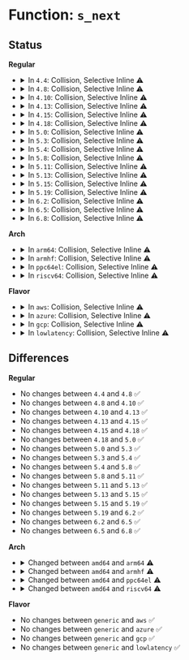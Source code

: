 # Function: <code>s_next</code>

## Status
<b>Regular</b>
<ul>
<li>
<details>
<summary>In <code>4.4</code>: Collision, Selective Inline ⚠️</summary>

```c
void *s_next(struct seq_file *f, void *data, loff_t *pos);
```

**Collision:** Static-Static Collision

**Inline:** Selective

**Transformation:** False

**Instances:**

```
In arch/x86/kernel/cpu/mcheck/mce-severity.c (ffffffff81046d10)
Location: arch/x86/kernel/cpu/mcheck/mce-severity.c:291
Inline: False
```
```
In kernel/kallsyms.c (ffffffff8110b1c0)
Location: kernel/kallsyms.c:508
Inline: False
```
```
In kernel/trace/trace.c (ffffffff8114ff70)
Location: kernel/trace/trace.c:2390
Inline: False
Direct callers:
  - kernel/trace/trace.c:s_start
  - kernel/trace/trace.c:s_start
```
```
In kernel/trace/trace_events.c (ffffffff8115d6d0)
Location: kernel/trace/trace_events.c:900
Inline: True
Inline callers:
  - kernel/trace/trace_events.c:s_start
```
```
In mm/vmalloc.c (ffffffff811cc810)
Location: mm/vmalloc.c:2574
Inline: False
```
**Symbols:**

```
ffffffff81046d10-ffffffff81046d39: s_next (STB_LOCAL)
ffffffff8110b1c0-ffffffff8110b1f1: s_next (STB_LOCAL)
ffffffff8114ff70-ffffffff81150026: s_next (STB_LOCAL)
ffffffff8115d6d0-ffffffff8115d704: s_next (STB_LOCAL)
ffffffff811cc810-ffffffff811cc837: s_next (STB_LOCAL)
```
</details>
</li>
<li>
<details>
<summary>In <code>4.8</code>: Collision, Selective Inline ⚠️</summary>

```c
void *s_next(struct seq_file *f, void *data, loff_t *pos);
```

**Collision:** Static-Static Collision

**Inline:** Selective

**Transformation:** False

**Instances:**

```
In arch/x86/kernel/cpu/mcheck/mce-severity.c (ffffffff81046be0)
Location: arch/x86/kernel/cpu/mcheck/mce-severity.c:339
Inline: False
```
```
In kernel/kallsyms.c (ffffffff81112a10)
Location: kernel/kallsyms.c:532
Inline: False
```
```
In kernel/trace/trace.c (ffffffff81158f50)
Location: kernel/trace/trace.c:2727
Inline: False
Direct callers:
  - kernel/trace/trace.c:s_start
  - kernel/trace/trace.c:s_start
```
```
In kernel/trace/trace_events.c (ffffffff81168625)
Location: kernel/trace/trace_events.c:935
Inline: True
Inline callers:
  - kernel/trace/trace_events.c:s_start
```
```
In mm/vmalloc.c (ffffffff811e9880)
Location: mm/vmalloc.c:2595
Inline: False
```
**Symbols:**

```
ffffffff81046be0-ffffffff81046c0f: s_next (STB_LOCAL)
ffffffff81112a10-ffffffff81112a41: s_next (STB_LOCAL)
ffffffff81158f50-ffffffff81159006: s_next (STB_LOCAL)
ffffffff81168020-ffffffff8116805b: s_next (STB_LOCAL)
ffffffff811e9880-ffffffff811e98a7: s_next (STB_LOCAL)
```
</details>
</li>
<li>
<details>
<summary>In <code>4.10</code>: Collision, Selective Inline ⚠️</summary>

```c
void *s_next(struct seq_file *f, void *data, loff_t *pos);
```

**Collision:** Static-Static Collision

**Inline:** Selective

**Transformation:** False

**Instances:**

```
In arch/x86/kernel/cpu/mcheck/mce-severity.c (ffffffff81048780)
Location: arch/x86/kernel/cpu/mcheck/mce-severity.c:339
Inline: False
```
```
In kernel/kallsyms.c (ffffffff8111a130)
Location: kernel/kallsyms.c:532
Inline: False
```
```
In kernel/trace/trace.c (ffffffff81163780)
Location: kernel/trace/trace.c:2951
Inline: False
Direct callers:
  - kernel/trace/trace.c:s_start
  - kernel/trace/trace.c:s_start
```
```
In kernel/trace/trace_events.c (ffffffff811739d2)
Location: kernel/trace/trace_events.c:904
Inline: True
Inline callers:
  - kernel/trace/trace_events.c:s_start
```
```
In mm/vmalloc.c (ffffffff811fafd0)
Location: mm/vmalloc.c:2596
Inline: False
```
**Symbols:**

```
ffffffff81048780-ffffffff810487af: s_next (STB_LOCAL)
ffffffff8111a130-ffffffff8111a15e: s_next (STB_LOCAL)
ffffffff81163780-ffffffff81163833: s_next (STB_LOCAL)
ffffffff81173470-ffffffff811734a8: s_next (STB_LOCAL)
ffffffff811fafd0-ffffffff811fafea: s_next (STB_LOCAL)
```
</details>
</li>
<li>
<details>
<summary>In <code>4.13</code>: Collision, Selective Inline ⚠️</summary>

```c
void *s_next(struct seq_file *f, void *data, loff_t *pos);
```

**Collision:** Static-Static Collision

**Inline:** Selective

**Transformation:** False

**Instances:**

```
In arch/x86/kernel/cpu/mcheck/mce-severity.c (ffffffff81048120)
Location: arch/x86/kernel/cpu/mcheck/mce-severity.c:339
Inline: False
```
```
In kernel/kallsyms.c (ffffffff8111bc40)
Location: kernel/kallsyms.c:563
Inline: False
```
```
In kernel/trace/trace.c (ffffffff81166b90)
Location: kernel/trace/trace.c:3163
Inline: False
Direct callers:
  - kernel/trace/trace.c:s_start
  - kernel/trace/trace.c:s_start
```
```
In kernel/trace/trace_events.c (ffffffff81176661)
Location: kernel/trace/trace_events.c:944
Inline: True
Inline callers:
  - kernel/trace/trace_events.c:s_start
```
```
In mm/vmalloc.c (ffffffff81205cf0)
Location: mm/vmalloc.c:2666
Inline: False
```
**Symbols:**

```
ffffffff81048120-ffffffff81048149: s_next (STB_LOCAL)
ffffffff8111bc40-ffffffff8111bc6e: s_next (STB_LOCAL)
ffffffff81166b90-ffffffff81166c00: s_next (STB_LOCAL)
ffffffff81176210-ffffffff81176241: s_next (STB_LOCAL)
ffffffff81205cf0-ffffffff81205d0a: s_next (STB_LOCAL)
```
</details>
</li>
<li>
<details>
<summary>In <code>4.15</code>: Collision, Selective Inline ⚠️</summary>

```c
void *s_next(struct seq_file *f, void *data, loff_t *pos);
```

**Collision:** Static-Static Collision

**Inline:** Selective

**Transformation:** False

**Instances:**

```
In arch/x86/kernel/cpu/mcheck/mce-severity.c (ffffffff8104bb80)
Location: arch/x86/kernel/cpu/mcheck/mce-severity.c:338
Inline: False
```
```
In kernel/kallsyms.c (ffffffff81127260)
Location: kernel/kallsyms.c:595
Inline: False
```
```
In kernel/trace/trace.c (ffffffff81173b20)
Location: kernel/trace/trace.c:3172
Inline: False
Direct callers:
  - kernel/trace/trace.c:s_start
  - kernel/trace/trace.c:s_start
```
```
In kernel/trace/trace_events.c (ffffffff81183e21)
Location: kernel/trace/trace_events.c:944
Inline: True
Inline callers:
  - kernel/trace/trace_events.c:s_start
```
```
In mm/vmalloc.c (ffffffff8121ea10)
Location: mm/vmalloc.c:2658
Inline: False
```
**Symbols:**

```
ffffffff8104bb80-ffffffff8104bba9: s_next (STB_LOCAL)
ffffffff81127260-ffffffff8112728e: s_next (STB_LOCAL)
ffffffff81173b20-ffffffff81173b90: s_next (STB_LOCAL)
ffffffff811839a0-ffffffff811839d1: s_next (STB_LOCAL)
ffffffff8121ea10-ffffffff8121ea2a: s_next (STB_LOCAL)
```
</details>
</li>
<li>
<details>
<summary>In <code>4.18</code>: Collision, Selective Inline ⚠️</summary>

```c
void *s_next(struct seq_file *f, void *data, loff_t *pos);
```

**Collision:** Static-Static Collision

**Inline:** Selective

**Transformation:** False

**Instances:**

```
In arch/x86/kernel/cpu/mcheck/mce-severity.c (ffffffff8104e870)
Location: arch/x86/kernel/cpu/mcheck/mce-severity.c:351
Inline: False
```
```
In kernel/kallsyms.c (ffffffff81135130)
Location: kernel/kallsyms.c:549
Inline: False
```
```
In kernel/trace/trace.c (ffffffff81182b10)
Location: kernel/trace/trace.c:3178
Inline: False
Direct callers:
  - kernel/trace/trace.c:s_start
  - kernel/trace/trace.c:s_start
```
```
In kernel/trace/trace_events.c (ffffffff81192f61)
Location: kernel/trace/trace_events.c:942
Inline: True
Inline callers:
  - kernel/trace/trace_events.c:s_start
```
```
In mm/vmalloc.c (ffffffff812406e0)
Location: mm/vmalloc.c:2645
Inline: False
```
**Symbols:**

```
ffffffff8104e870-ffffffff8104e899: s_next (STB_LOCAL)
ffffffff81135130-ffffffff81135161: s_next (STB_LOCAL)
ffffffff81182b10-ffffffff81182b85: s_next (STB_LOCAL)
ffffffff81192b10-ffffffff81192b41: s_next (STB_LOCAL)
ffffffff812406e0-ffffffff812406fa: s_next (STB_LOCAL)
```
</details>
</li>
<li>
<details>
<summary>In <code>5.0</code>: Collision, Selective Inline ⚠️</summary>

```c
void *s_next(struct seq_file *f, void *data, loff_t *pos);
```

**Collision:** Static-Static Collision

**Inline:** Selective

**Transformation:** False

**Instances:**

```
In arch/x86/kernel/cpu/mce/severity.c (ffffffff8104bf40)
Location: arch/x86/kernel/cpu/mce/severity.c:352
Inline: False
```
```
In kernel/kallsyms.c (ffffffff81140d70)
Location: kernel/kallsyms.c:572
Inline: False
```
```
In kernel/trace/trace.c (ffffffff81190470)
Location: kernel/trace/trace.c:3180
Inline: False
Direct callers:
  - kernel/trace/trace.c:s_start
  - kernel/trace/trace.c:s_start
```
```
In kernel/trace/trace_events.c (ffffffff811a10d1)
Location: kernel/trace/trace_events.c:943
Inline: True
Inline callers:
  - kernel/trace/trace_events.c:s_start
```
```
In mm/vmalloc.c (ffffffff81254fd0)
Location: mm/vmalloc.c:2647
Inline: False
```
**Symbols:**

```
ffffffff8104bf40-ffffffff8104bf69: s_next (STB_LOCAL)
ffffffff81140d70-ffffffff81140da1: s_next (STB_LOCAL)
ffffffff81190470-ffffffff811904e5: s_next (STB_LOCAL)
ffffffff811a0c80-ffffffff811a0cb1: s_next (STB_LOCAL)
ffffffff81254fd0-ffffffff81254fea: s_next (STB_LOCAL)
```
</details>
</li>
<li>
<details>
<summary>In <code>5.3</code>: Collision, Selective Inline ⚠️</summary>

```c
void *s_next(struct seq_file *f, void *data, loff_t *pos);
```

**Collision:** Static-Static Collision

**Inline:** Selective

**Transformation:** False

**Instances:**

```
In arch/x86/kernel/cpu/mce/severity.c (ffffffff8104ee40)
Location: arch/x86/kernel/cpu/mce/severity.c:353
Inline: False
```
```
In kernel/kallsyms.c (ffffffff8114c170)
Location: kernel/kallsyms.c:575
Inline: False
```
```
In kernel/trace/trace.c (ffffffff8119dd70)
Location: kernel/trace/trace.c:3355
Inline: False
Direct callers:
  - kernel/trace/trace.c:s_start
  - kernel/trace/trace.c:s_start
```
```
In kernel/trace/trace_events.c (ffffffff811af051)
Location: kernel/trace/trace_events.c:936
Inline: True
Inline callers:
  - kernel/trace/trace_events.c:s_start
```
```
In mm/vmalloc.c (ffffffff81267130)
Location: mm/vmalloc.c:3420
Inline: False
```
**Symbols:**

```
ffffffff8104ee40-ffffffff8104ee6f: s_next (STB_LOCAL)
ffffffff8114c170-ffffffff8114c1a3: s_next (STB_LOCAL)
ffffffff8119dd70-ffffffff8119dde6: s_next (STB_LOCAL)
ffffffff811aeb10-ffffffff811aeb3e: s_next (STB_LOCAL)
ffffffff81267130-ffffffff8126714a: s_next (STB_LOCAL)
```
</details>
</li>
<li>
<details>
<summary>In <code>5.4</code>: Collision, Selective Inline ⚠️</summary>

```c
void *s_next(struct seq_file *f, void *data, loff_t *pos);
```

**Collision:** Static-Static Collision

**Inline:** Selective

**Transformation:** False

**Instances:**

```
In arch/x86/kernel/cpu/mce/severity.c (ffffffff8104f7c0)
Location: arch/x86/kernel/cpu/mce/severity.c:353
Inline: False
```
```
In kernel/kallsyms.c (ffffffff81157e40)
Location: kernel/kallsyms.c:575
Inline: False
```
```
In kernel/trace/trace.c (ffffffff811a9740)
Location: kernel/trace/trace.c:3381
Inline: False
Direct callers:
  - kernel/trace/trace.c:s_start
  - kernel/trace/trace.c:s_start
```
```
In kernel/trace/trace_events.c (ffffffff811baab1)
Location: kernel/trace/trace_events.c:937
Inline: True
Inline callers:
  - kernel/trace/trace_events.c:s_start
```
```
In mm/vmalloc.c (ffffffff81275d20)
Location: mm/vmalloc.c:3431
Inline: False
```
**Symbols:**

```
ffffffff8104f7c0-ffffffff8104f7ef: s_next (STB_LOCAL)
ffffffff81157e40-ffffffff81157e73: s_next (STB_LOCAL)
ffffffff811a9740-ffffffff811a97b6: s_next (STB_LOCAL)
ffffffff811ba240-ffffffff811ba26e: s_next (STB_LOCAL)
ffffffff81275d20-ffffffff81275d3a: s_next (STB_LOCAL)
```
</details>
</li>
<li>
<details>
<summary>In <code>5.8</code>: Collision, Selective Inline ⚠️</summary>

```c
void *s_next(struct seq_file *f, void *data, loff_t *pos);
```

**Collision:** Static-Static Collision

**Inline:** Selective

**Transformation:** False

**Instances:**

```
In arch/x86/kernel/cpu/mce/severity.c (ffffffff81053cb0)
Location: arch/x86/kernel/cpu/mce/severity.c:357
Inline: False
```
```
In kernel/kallsyms.c (ffffffff81168a60)
Location: kernel/kallsyms.c:574
Inline: False
```
```
In kernel/trace/trace.c (ffffffff811c1c70)
Location: kernel/trace/trace.c:3546
Inline: False
Direct callers:
  - kernel/trace/trace.c:s_start
  - kernel/trace/trace.c:s_start
```
```
In kernel/trace/trace_events.c (ffffffff811d33d1)
Location: kernel/trace/trace_events.c:1011
Inline: True
Inline callers:
  - kernel/trace/trace_events.c:s_start
```
```
In mm/vmalloc.c (ffffffff812a7070)
Location: mm/vmalloc.c:3478
Inline: False
```
**Symbols:**

```
ffffffff81053cb0-ffffffff81053ce2: s_next (STB_LOCAL)
ffffffff81168a60-ffffffff81168a95: s_next (STB_LOCAL)
ffffffff811c1c70-ffffffff811c1ce6: s_next (STB_LOCAL)
ffffffff811d30d0-ffffffff811d30fe: s_next (STB_LOCAL)
ffffffff812a7070-ffffffff812a708a: s_next (STB_LOCAL)
```
</details>
</li>
<li>
<details>
<summary>In <code>5.11</code>: Collision, Selective Inline ⚠️</summary>

```c
void *s_next(struct seq_file *f, void *data, loff_t *pos);
```

**Collision:** Static-Static Collision

**Inline:** Selective

**Transformation:** False

**Instances:**

```
In arch/x86/kernel/cpu/mce/severity.c (ffffffff81052a20)
Location: arch/x86/kernel/cpu/mce/severity.c:433
Inline: False
```
```
In kernel/kallsyms.c (ffffffff811650e0)
Location: kernel/kallsyms.c:608
Inline: False
```
```
In kernel/trace/trace.c (ffffffff811bf880)
Location: kernel/trace/trace.c:3614
Inline: False
Direct callers:
  - kernel/trace/trace.c:s_start
  - kernel/trace/trace.c:s_start
```
```
In kernel/trace/trace_events.c (ffffffff811d0521)
Location: kernel/trace/trace_events.c:1012
Inline: True
Inline callers:
  - kernel/trace/trace_events.c:s_start
```
```
In mm/vmalloc.c (ffffffff812b22e0)
Location: mm/vmalloc.c:3466
Inline: False
```
**Symbols:**

```
ffffffff81052a20-ffffffff81052a4b: s_next (STB_LOCAL)
ffffffff811650e0-ffffffff81165115: s_next (STB_LOCAL)
ffffffff811bf880-ffffffff811bf8f6: s_next (STB_LOCAL)
ffffffff811d0220-ffffffff811d024e: s_next (STB_LOCAL)
ffffffff812b22e0-ffffffff812b22fa: s_next (STB_LOCAL)
```
</details>
</li>
<li>
<details>
<summary>In <code>5.13</code>: Collision, Selective Inline ⚠️</summary>

```c
void *s_next(struct seq_file *f, void *data, loff_t *pos);
```

**Collision:** Static-Static Collision

**Inline:** Selective

**Transformation:** False

**Instances:**

```
In arch/x86/kernel/cpu/mce/severity.c (ffffffff81054340)
Location: arch/x86/kernel/cpu/mce/severity.c:429
Inline: False
```
```
In kernel/kallsyms.c (ffffffff81165eb0)
Location: kernel/kallsyms.c:659
Inline: False
```
```
In kernel/trace/trace.c (ffffffff811c0560)
Location: kernel/trace/trace.c:3947
Inline: False
Direct callers:
  - kernel/trace/trace.c:s_start
  - kernel/trace/trace.c:s_start
```
```
In kernel/trace/trace_events.c (ffffffff811d16d1)
Location: kernel/trace/trace_events.c:1219
Inline: True
Inline callers:
  - kernel/trace/trace_events.c:s_start
```
```
In mm/vmalloc.c (ffffffff812b79d0)
Location: mm/vmalloc.c:3733
Inline: False
```
**Symbols:**

```
ffffffff81054340-ffffffff8105436b: s_next (STB_LOCAL)
ffffffff81165eb0-ffffffff81165ee5: s_next (STB_LOCAL)
ffffffff811c0560-ffffffff811c05d6: s_next (STB_LOCAL)
ffffffff811d14d0-ffffffff811d14fe: s_next (STB_LOCAL)
ffffffff812b79d0-ffffffff812b79ea: s_next (STB_LOCAL)
```
</details>
</li>
<li>
<details>
<summary>In <code>5.15</code>: Collision, Selective Inline ⚠️</summary>

```c
void *s_next(struct seq_file *f, void *data, loff_t *pos);
```

**Collision:** Static-Static Collision

**Inline:** Selective

**Transformation:** False

**Instances:**

```
In arch/x86/kernel/cpu/mce/severity.c (ffffffff8105cc40)
Location: arch/x86/kernel/cpu/mce/severity.c:429
Inline: False
```
```
In kernel/kallsyms.c (ffffffff8118b670)
Location: kernel/kallsyms.c:723
Inline: False
```
```
In kernel/trace/trace.c (ffffffff811eaf70)
Location: kernel/trace/trace.c:4019
Inline: False
Direct callers:
  - kernel/trace/trace.c:s_start
  - kernel/trace/trace.c:s_start
```
```
In kernel/trace/trace_events.c (ffffffff811fe431)
Location: kernel/trace/trace_events.c:1220
Inline: True
Inline callers:
  - kernel/trace/trace_events.c:s_start
```
```
In mm/vmalloc.c (ffffffff812fa100)
Location: mm/vmalloc.c:3844
Inline: False
```
**Symbols:**

```
ffffffff8105cc40-ffffffff8105cc8b: s_next (STB_LOCAL)
ffffffff8118b670-ffffffff8118b6a5: s_next (STB_LOCAL)
ffffffff811eaf70-ffffffff811eafe6: s_next (STB_LOCAL)
ffffffff811fe1a0-ffffffff811fe1ce: s_next (STB_LOCAL)
ffffffff812fa100-ffffffff812fa11a: s_next (STB_LOCAL)
```
</details>
</li>
<li>
<details>
<summary>In <code>5.19</code>: Collision, Selective Inline ⚠️</summary>

```c
void *s_next(struct seq_file *f, void *data, loff_t *pos);
```

**Collision:** Static-Static Collision

**Inline:** Selective

**Transformation:** False

**Instances:**

```
In arch/x86/kernel/cpu/mce/severity.c (ffffffff81069400)
Location: arch/x86/kernel/cpu/mce/severity.c:418
Inline: False
```
```
In kernel/kallsyms.c (ffffffff811ba9c0)
Location: kernel/kallsyms.c:747
Inline: False
```
```
In kernel/trace/trace.c (ffffffff81222fc0)
Location: kernel/trace/trace.c:4022
Inline: False
Direct callers:
  - kernel/trace/trace.c:s_start
  - kernel/trace/trace.c:s_start
```
```
In kernel/trace/trace_events.c (ffffffff81238e01)
Location: kernel/trace/trace_events.c:1240
Inline: True
Inline callers:
  - kernel/trace/trace_events.c:s_start
```
```
In mm/vmalloc.c (ffffffff81360480)
Location: mm/vmalloc.c:4013
Inline: False
```
**Symbols:**

```
ffffffff81069400-ffffffff8106945f: s_next (STB_LOCAL)
ffffffff811ba9c0-ffffffff811ba9fb: s_next (STB_LOCAL)
ffffffff81222fc0-ffffffff81223046: s_next (STB_LOCAL)
ffffffff81238b90-ffffffff81238bd2: s_next (STB_LOCAL)
ffffffff81360480-ffffffff813604a4: s_next (STB_LOCAL)
```
</details>
</li>
<li>
<details>
<summary>In <code>6.2</code>: Collision, Selective Inline ⚠️</summary>

```c
void *s_next(struct seq_file *f, void *data, loff_t *pos);
```

**Collision:** Static-Static Collision

**Inline:** Selective

**Transformation:** False

**Instances:**

```
In arch/x86/kernel/cpu/mce/severity.c (ffffffff81079050)
Location: arch/x86/kernel/cpu/mce/severity.c:420
Inline: False
```
```
In kernel/kallsyms.c (ffffffff811fc660)
Location: kernel/kallsyms.c:820
Inline: False
```
```
In kernel/trace/trace.c (ffffffff8126e060)
Location: kernel/trace/trace.c:4046
Inline: False
Direct callers:
  - kernel/trace/trace.c:s_start
  - kernel/trace/trace.c:s_start
```
```
In kernel/trace/trace_events.c (ffffffff81285d61)
Location: kernel/trace/trace_events.c:1255
Inline: True
Inline callers:
  - kernel/trace/trace_events.c:s_start
```
```
In mm/vmalloc.c (ffffffff813dc030)
Location: mm/vmalloc.c:4072
Inline: False
```
**Symbols:**

```
ffffffff81079050-ffffffff810790af: s_next (STB_LOCAL)
ffffffff811fc660-ffffffff811fc69b: s_next (STB_LOCAL)
ffffffff8126e060-ffffffff8126e0e6: s_next (STB_LOCAL)
ffffffff81285aa0-ffffffff81285ae2: s_next (STB_LOCAL)
ffffffff813dc030-ffffffff813dc054: s_next (STB_LOCAL)
```
</details>
</li>
<li>
<details>
<summary>In <code>6.5</code>: Collision, Selective Inline ⚠️</summary>

```c
void *s_next(struct seq_file *f, void *data, loff_t *pos);
```

**Collision:** Static-Static Collision

**Inline:** Selective

**Transformation:** False

**Instances:**

```
In arch/x86/kernel/cpu/mce/severity.c (ffffffff8107b300)
Location: arch/x86/kernel/cpu/mce/severity.c:420
Inline: False
```
```
In kernel/kallsyms.c (ffffffff81210c70)
Location: kernel/kallsyms.c:761
Inline: False
```
```
In kernel/trace/trace.c (ffffffff81285280)
Location: kernel/trace/trace.c:4140
Inline: False
Direct callers:
  - kernel/trace/trace.c:s_start
  - kernel/trace/trace.c:s_start
```
```
In kernel/trace/trace_events.c (ffffffff812a2a21)
Location: kernel/trace/trace_events.c:1251
Inline: True
Inline callers:
  - kernel/trace/trace_events.c:s_start
```
```
In mm/vmalloc.c (ffffffff81410920)
Location: mm/vmalloc.c:4323
Inline: False
```
**Symbols:**

```
ffffffff8107b300-ffffffff8107b35f: s_next (STB_LOCAL)
ffffffff81210c70-ffffffff81210cab: s_next (STB_LOCAL)
ffffffff81285280-ffffffff81285306: s_next (STB_LOCAL)
ffffffff812a2760-ffffffff812a27a2: s_next (STB_LOCAL)
ffffffff81410920-ffffffff81410944: s_next (STB_LOCAL)
```
</details>
</li>
<li>
<details>
<summary>In <code>6.8</code>: Collision, Selective Inline ⚠️</summary>

```c
void *s_next(struct seq_file *f, void *data, loff_t *pos);
```

**Collision:** Static-Static Collision

**Inline:** Selective

**Transformation:** False

**Instances:**

```
In arch/x86/kernel/cpu/mce/severity.c (ffffffff810827c0)
Location: arch/x86/kernel/cpu/mce/severity.c:420
Inline: False
```
```
In kernel/kallsyms.c (ffffffff812282f0)
Location: kernel/kallsyms.c:759
Inline: False
```
```
In kernel/trace/trace.c (ffffffff812a0380)
Location: kernel/trace/trace.c:4108
Inline: False
Direct callers:
  - kernel/trace/trace.c:s_start
  - kernel/trace/trace.c:s_start
```
```
In kernel/trace/trace_events.c (ffffffff812be3f1)
Location: kernel/trace/trace_events.c:1260
Inline: True
Inline callers:
  - kernel/trace/trace_events.c:s_start
```
```
In mm/vmalloc.c (ffffffff8143d280)
Location: mm/vmalloc.c:4323
Inline: False
```
**Symbols:**

```
ffffffff810827c0-ffffffff8108281f: s_next (STB_LOCAL)
ffffffff812282f0-ffffffff8122832b: s_next (STB_LOCAL)
ffffffff812a0380-ffffffff812a0406: s_next (STB_LOCAL)
ffffffff812bdf60-ffffffff812bdfa2: s_next (STB_LOCAL)
ffffffff8143d280-ffffffff8143d2a4: s_next (STB_LOCAL)
```
</details>
</li>
</ul>
<b>Arch</b>
<ul>
<li>
<details>
<summary>In <code>arm64</code>: Collision, Selective Inline ⚠️</summary>

```c
void *s_next(struct seq_file *m, void *p, loff_t *pos);
```

**Collision:** Static-Static Collision

**Inline:** Selective

**Transformation:** False

**Instances:**

```
In kernel/kallsyms.c (ffff8000101c7378)
Location: kernel/kallsyms.c:575
Inline: False
```
```
In kernel/trace/trace.c (ffff8000102263b8)
Location: kernel/trace/trace.c:3381
Inline: False
Direct callers:
  - kernel/trace/trace.c:s_start
  - kernel/trace/trace.c:s_start
```
```
In kernel/trace/trace_events.c (ffff800010239100)
Location: kernel/trace/trace_events.c:937
Inline: True
Inline callers:
  - kernel/trace/trace_events.c:s_start
```
```
In mm/vmalloc.c (ffff80001030c190)
Location: mm/vmalloc.c:3431
Inline: False
```
**Symbols:**

```
ffff8000101c7378-ffff8000101c73c8: s_next (STB_LOCAL)
ffff8000102263b8-ffff800010226470: s_next (STB_LOCAL)
ffff800010238b08-ffff800010238b50: s_next (STB_LOCAL)
ffff80001030c190-ffff80001030c1d0: s_next (STB_LOCAL)
```
</details>
</li>
<li>
<details>
<summary>In <code>armhf</code>: Collision, Selective Inline ⚠️</summary>

```c
void *s_next(struct seq_file *m, void *p, loff_t *pos);
```

**Collision:** Static-Static Collision

**Inline:** Selective

**Transformation:** False

**Instances:**

```
In kernel/kallsyms.c (c040e2c4)
Location: kernel/kallsyms.c:575
Inline: False
```
```
In kernel/trace/trace.c (c0463a64)
Location: kernel/trace/trace.c:3381
Inline: False
Direct callers:
  - kernel/trace/trace.c:s_start
  - kernel/trace/trace.c:s_start
```
```
In kernel/trace/trace_events.c (c0474d08)
Location: kernel/trace/trace_events.c:937
Inline: True
Inline callers:
  - kernel/trace/trace_events.c:s_start
```
```
In mm/vmalloc.c (c05281a4)
Location: mm/vmalloc.c:3431
Inline: False
```
**Symbols:**

```
c040e2c4-c040e310: s_next (STB_LOCAL)
c0463a64-c0463b54: s_next (STB_LOCAL)
c04746b4-c0474710: s_next (STB_LOCAL)
c05281a4-c05281cc: s_next (STB_LOCAL)
```
</details>
</li>
<li>
<details>
<summary>In <code>ppc64el</code>: Collision, Selective Inline ⚠️</summary>

```c
void *s_next(struct seq_file *m, void *p, loff_t *pos);
```

**Collision:** Static-Static Collision

**Inline:** Selective

**Transformation:** False

**Instances:**

```
In kernel/kallsyms.c (c00000000022f600)
Location: kernel/kallsyms.c:575
Inline: False
```
```
In kernel/trace/trace.c (c0000000002ac120)
Location: kernel/trace/trace.c:3381
Inline: False
Direct callers:
  - kernel/trace/trace.c:s_start
  - kernel/trace/trace.c:s_start
```
```
In kernel/trace/trace_events.c (c0000000002c6518)
Location: kernel/trace/trace_events.c:937
Inline: True
Inline callers:
  - kernel/trace/trace_events.c:s_start
```
```
In mm/vmalloc.c (c0000000003dc200)
Location: mm/vmalloc.c:3431
Inline: False
```
**Symbols:**

```
c00000000022f600-c00000000022f658: s_next (STB_LOCAL)
c0000000002ac120-c0000000002ac228: s_next (STB_LOCAL)
c0000000002c5070-c0000000002c50b0: s_next (STB_LOCAL)
c0000000003dc200-c0000000003dc240: s_next (STB_LOCAL)
```
</details>
</li>
<li>
<details>
<summary>In <code>riscv64</code>: Collision, Selective Inline ⚠️</summary>

```c
void *s_next(struct seq_file *m, void *p, loff_t *pos);
```

**Collision:** Static-Static Collision

**Inline:** Selective

**Transformation:** False

**Instances:**

```
In kernel/kallsyms.c (ffffffe00014764a)
Location: kernel/kallsyms.c:575
Inline: False
```
```
In kernel/trace/trace.c (ffffffe000181198)
Location: kernel/trace/trace.c:3381
Inline: False
Direct callers:
  - kernel/trace/trace.c:s_start
  - kernel/trace/trace.c:s_start
```
```
In kernel/trace/trace_events.c (ffffffe0001900d2)
Location: kernel/trace/trace_events.c:937
Inline: True
Inline callers:
  - kernel/trace/trace_events.c:s_start
```
```
In mm/vmalloc.c (ffffffe0002154e2)
Location: mm/vmalloc.c:3431
Inline: False
```
**Symbols:**

```
ffffffe00014764a-ffffffe000147696: s_next (STB_LOCAL)
ffffffe000181198-ffffffe000181226: s_next (STB_LOCAL)
ffffffe00018f8bc-ffffffe00018f8f4: s_next (STB_LOCAL)
ffffffe0002154e2-ffffffe00021551c: s_next (STB_LOCAL)
```
</details>
</li>
</ul>
<b>Flavor</b>
<ul>
<li>
<details>
<summary>In <code>aws</code>: Collision, Selective Inline ⚠️</summary>

```c
void *s_next(struct seq_file *f, void *data, loff_t *pos);
```

**Collision:** Static-Static Collision

**Inline:** Selective

**Transformation:** False

**Instances:**

```
In arch/x86/kernel/cpu/mce/severity.c (ffffffff8104f8c0)
Location: arch/x86/kernel/cpu/mce/severity.c:353
Inline: False
```
```
In kernel/kallsyms.c (ffffffff81150460)
Location: kernel/kallsyms.c:575
Inline: False
```
```
In kernel/trace/trace.c (ffffffff811a1d60)
Location: kernel/trace/trace.c:3381
Inline: False
Direct callers:
  - kernel/trace/trace.c:s_start
  - kernel/trace/trace.c:s_start
```
```
In kernel/trace/trace_events.c (ffffffff811b30d1)
Location: kernel/trace/trace_events.c:937
Inline: True
Inline callers:
  - kernel/trace/trace_events.c:s_start
```
```
In mm/vmalloc.c (ffffffff8126e370)
Location: mm/vmalloc.c:3431
Inline: False
```
**Symbols:**

```
ffffffff8104f8c0-ffffffff8104f8ef: s_next (STB_LOCAL)
ffffffff81150460-ffffffff81150493: s_next (STB_LOCAL)
ffffffff811a1d60-ffffffff811a1dd6: s_next (STB_LOCAL)
ffffffff811b2860-ffffffff811b288e: s_next (STB_LOCAL)
ffffffff8126e370-ffffffff8126e38a: s_next (STB_LOCAL)
```
</details>
</li>
<li>
<details>
<summary>In <code>azure</code>: Collision, Selective Inline ⚠️</summary>

```c
void *s_next(struct seq_file *f, void *data, loff_t *pos);
```

**Collision:** Static-Static Collision

**Inline:** Selective

**Transformation:** False

**Instances:**

```
In arch/x86/kernel/cpu/mce/severity.c (ffffffff8103ee40)
Location: arch/x86/kernel/cpu/mce/severity.c:353
Inline: False
```
```
In kernel/kallsyms.c (ffffffff81143710)
Location: kernel/kallsyms.c:575
Inline: False
```
```
In kernel/trace/trace.c (ffffffff81194d30)
Location: kernel/trace/trace.c:3381
Inline: False
Direct callers:
  - kernel/trace/trace.c:s_start
  - kernel/trace/trace.c:s_start
```
```
In kernel/trace/trace_events.c (ffffffff811a5ed1)
Location: kernel/trace/trace_events.c:937
Inline: True
Inline callers:
  - kernel/trace/trace_events.c:s_start
```
```
In mm/vmalloc.c (ffffffff81260320)
Location: mm/vmalloc.c:3431
Inline: False
```
**Symbols:**

```
ffffffff8103ee40-ffffffff8103ee6f: s_next (STB_LOCAL)
ffffffff81143710-ffffffff81143743: s_next (STB_LOCAL)
ffffffff81194d30-ffffffff81194da6: s_next (STB_LOCAL)
ffffffff811a5670-ffffffff811a569e: s_next (STB_LOCAL)
ffffffff81260320-ffffffff8126033a: s_next (STB_LOCAL)
```
</details>
</li>
<li>
<details>
<summary>In <code>gcp</code>: Collision, Selective Inline ⚠️</summary>

```c
void *s_next(struct seq_file *f, void *data, loff_t *pos);
```

**Collision:** Static-Static Collision

**Inline:** Selective

**Transformation:** False

**Instances:**

```
In arch/x86/kernel/cpu/mce/severity.c (ffffffff8104f770)
Location: arch/x86/kernel/cpu/mce/severity.c:353
Inline: False
```
```
In kernel/kallsyms.c (ffffffff8114e310)
Location: kernel/kallsyms.c:575
Inline: False
```
```
In kernel/trace/trace.c (ffffffff8119fb30)
Location: kernel/trace/trace.c:3381
Inline: False
Direct callers:
  - kernel/trace/trace.c:s_start
  - kernel/trace/trace.c:s_start
```
```
In kernel/trace/trace_events.c (ffffffff811b0ea1)
Location: kernel/trace/trace_events.c:937
Inline: True
Inline callers:
  - kernel/trace/trace_events.c:s_start
```
```
In mm/vmalloc.c (ffffffff8126c110)
Location: mm/vmalloc.c:3431
Inline: False
```
**Symbols:**

```
ffffffff8104f770-ffffffff8104f79f: s_next (STB_LOCAL)
ffffffff8114e310-ffffffff8114e343: s_next (STB_LOCAL)
ffffffff8119fb30-ffffffff8119fba6: s_next (STB_LOCAL)
ffffffff811b0630-ffffffff811b065e: s_next (STB_LOCAL)
ffffffff8126c110-ffffffff8126c12a: s_next (STB_LOCAL)
```
</details>
</li>
<li>
<details>
<summary>In <code>lowlatency</code>: Collision, Selective Inline ⚠️</summary>

```c
void *s_next(struct seq_file *f, void *data, loff_t *pos);
```

**Collision:** Static-Static Collision

**Inline:** Selective

**Transformation:** False

**Instances:**

```
In arch/x86/kernel/cpu/mce/severity.c (ffffffff81050bb0)
Location: arch/x86/kernel/cpu/mce/severity.c:353
Inline: False
```
```
In kernel/kallsyms.c (ffffffff8115b0f0)
Location: kernel/kallsyms.c:575
Inline: False
```
```
In kernel/trace/trace.c (ffffffff811ad8c0)
Location: kernel/trace/trace.c:3381
Inline: False
Direct callers:
  - kernel/trace/trace.c:s_start
  - kernel/trace/trace.c:s_start
```
```
In kernel/trace/trace_events.c (ffffffff811bef31)
Location: kernel/trace/trace_events.c:937
Inline: True
Inline callers:
  - kernel/trace/trace_events.c:s_start
```
```
In mm/vmalloc.c (ffffffff8127bc50)
Location: mm/vmalloc.c:3431
Inline: False
```
**Symbols:**

```
ffffffff81050bb0-ffffffff81050bdf: s_next (STB_LOCAL)
ffffffff8115b0f0-ffffffff8115b123: s_next (STB_LOCAL)
ffffffff811ad8c0-ffffffff811ad936: s_next (STB_LOCAL)
ffffffff811be6c0-ffffffff811be6ee: s_next (STB_LOCAL)
ffffffff8127bc50-ffffffff8127bc6a: s_next (STB_LOCAL)
```
</details>
</li>
</ul>

## Differences
<b>Regular</b>
<ul>
<li>
No changes between <code>4.4</code> and <code>4.8</code> ✅
</li>
<li>
No changes between <code>4.8</code> and <code>4.10</code> ✅
</li>
<li>
No changes between <code>4.10</code> and <code>4.13</code> ✅
</li>
<li>
No changes between <code>4.13</code> and <code>4.15</code> ✅
</li>
<li>
No changes between <code>4.15</code> and <code>4.18</code> ✅
</li>
<li>
No changes between <code>4.18</code> and <code>5.0</code> ✅
</li>
<li>
No changes between <code>5.0</code> and <code>5.3</code> ✅
</li>
<li>
No changes between <code>5.3</code> and <code>5.4</code> ✅
</li>
<li>
No changes between <code>5.4</code> and <code>5.8</code> ✅
</li>
<li>
No changes between <code>5.8</code> and <code>5.11</code> ✅
</li>
<li>
No changes between <code>5.11</code> and <code>5.13</code> ✅
</li>
<li>
No changes between <code>5.13</code> and <code>5.15</code> ✅
</li>
<li>
No changes between <code>5.15</code> and <code>5.19</code> ✅
</li>
<li>
No changes between <code>5.19</code> and <code>6.2</code> ✅
</li>
<li>
No changes between <code>6.2</code> and <code>6.5</code> ✅
</li>
<li>
No changes between <code>6.5</code> and <code>6.8</code> ✅
</li>
</ul>
<b>Arch</b>
<ul>
<li>
<details>
<summary>Changed between <code>amd64</code> and <code>arm64</code> ⚠️</summary>
<ul>
<li>
<b>Param added. </b>
<code>struct seq_file *m</code>
</li>
<li>
<b>Param added. </b>
<code>void *p</code>
</li>
<li>
<b>Param removed. </b>
<code>struct seq_file *f</code>
</li>
<li>
<b>Param removed. </b>
<code>void *data</code>
</li>
</ul>
</details>
</li>
<li>
<details>
<summary>Changed between <code>amd64</code> and <code>armhf</code> ⚠️</summary>
<ul>
<li>
<b>Param added. </b>
<code>struct seq_file *m</code>
</li>
<li>
<b>Param added. </b>
<code>void *p</code>
</li>
<li>
<b>Param removed. </b>
<code>struct seq_file *f</code>
</li>
<li>
<b>Param removed. </b>
<code>void *data</code>
</li>
</ul>
</details>
</li>
<li>
<details>
<summary>Changed between <code>amd64</code> and <code>ppc64el</code> ⚠️</summary>
<ul>
<li>
<b>Param added. </b>
<code>struct seq_file *m</code>
</li>
<li>
<b>Param added. </b>
<code>void *p</code>
</li>
<li>
<b>Param removed. </b>
<code>struct seq_file *f</code>
</li>
<li>
<b>Param removed. </b>
<code>void *data</code>
</li>
</ul>
</details>
</li>
<li>
<details>
<summary>Changed between <code>amd64</code> and <code>riscv64</code> ⚠️</summary>
<ul>
<li>
<b>Param added. </b>
<code>struct seq_file *m</code>
</li>
<li>
<b>Param added. </b>
<code>void *p</code>
</li>
<li>
<b>Param removed. </b>
<code>struct seq_file *f</code>
</li>
<li>
<b>Param removed. </b>
<code>void *data</code>
</li>
</ul>
</details>
</li>
</ul>
<b>Flavor</b>
<ul>
<li>
No changes between <code>generic</code> and <code>aws</code> ✅
</li>
<li>
No changes between <code>generic</code> and <code>azure</code> ✅
</li>
<li>
No changes between <code>generic</code> and <code>gcp</code> ✅
</li>
<li>
No changes between <code>generic</code> and <code>lowlatency</code> ✅
</li>
</ul>
